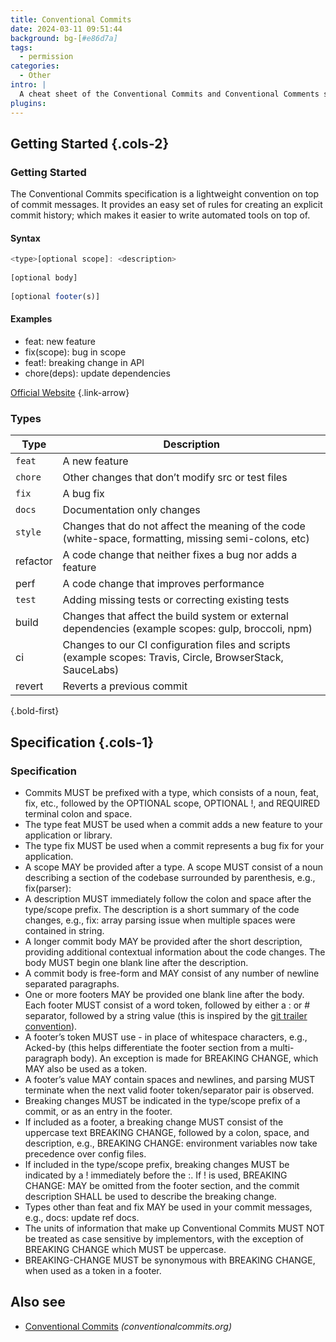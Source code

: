 ```yaml
---
title: Conventional Commits
date: 2024-03-11 09:51:44
background: bg-[#e86d7a]
tags:
  - permission
categories:
  - Other
intro: |
  A cheat sheet of the Conventional Commits and Conventional Comments standards
plugins:
---
```




Getting Started {.cols-2}
----

### Getting Started

The Conventional Commits specification is a lightweight convention on top of commit messages. It provides an easy set of
rules for creating an explicit commit history; which makes it easier to write automated tools on top of.

#### Syntax

```javascript
<type>[optional scope]: <description>
  
[optional body]
  
[optional footer(s)]
```

#### Examples

- feat: new feature
- fix(scope): bug in scope
- feat!: breaking change in API
- chore(deps): update dependencies

[Official Website](https://www.conventionalcommits.org/en) {.link-arrow}

### Types

| Type     | Description                                                                                                 |
|----------|-------------------------------------------------------------------------------------------------------------|
| `feat`   | A new feature                                                                                               |
| `chore`  | Other changes that don’t modify src or test files                                                           |
| `fix`    | A bug fix                                                                                                   |
| `docs`   | Documentation only changes                                                                                  |
| `style`  | Changes that do not affect the meaning of the code (white-space, formatting, missing semi-colons, etc)      |
| refactor | A code change that neither fixes a bug nor adds a feature                                                   |
| perf     | A code change that improves performance                                                                     |
| `test`   | Adding missing tests or correcting existing tests                                                           |
| build    | Changes that affect the build system or external dependencies (example scopes: gulp, broccoli, npm)         |
| ci       | Changes to our CI configuration files and scripts (example scopes: Travis, Circle, BrowserStack, SauceLabs) |
| revert   | Reverts a previous commit                                                                                   |

{.bold-first}


Specification {.cols-1}
----

### Specification

- Commits MUST be prefixed with a type, which consists of a noun, feat, fix, etc., followed by the OPTIONAL scope,
  OPTIONAL !, and REQUIRED terminal colon and space.
- The type feat MUST be used when a commit adds a new feature to your application or library.
- The type fix MUST be used when a commit represents a bug fix for your application.
- A scope MAY be provided after a type. A scope MUST consist of a noun describing a section of the codebase surrounded
  by parenthesis, e.g., fix(parser):
- A description MUST immediately follow the colon and space after the type/scope prefix. The description is a short
  summary of the code changes, e.g., fix: array parsing issue when multiple spaces were contained in string.
- A longer commit body MAY be provided after the short description, providing additional contextual information about
  the code changes. The body MUST begin one blank line after the description.
- A commit body is free-form and MAY consist of any number of newline separated paragraphs.
- One or more footers MAY be provided one blank line after the body. Each footer MUST consist of a word token, followed
  by either a :<space> or <space># separator, followed by a string value (this is inspired by
  the [git trailer convention](https://git-scm.com/docs/git-interpret-trailers)).
- A footer’s token MUST use - in place of whitespace characters, e.g., Acked-by (this helps differentiate the footer
  section from a multi-paragraph body). An exception is made for BREAKING CHANGE, which MAY also be used as a token.
- A footer’s value MAY contain spaces and newlines, and parsing MUST terminate when the next valid footer
  token/separator pair is observed.
- Breaking changes MUST be indicated in the type/scope prefix of a commit, or as an entry in the footer.
- If included as a footer, a breaking change MUST consist of the uppercase text BREAKING CHANGE, followed by a colon,
  space, and description, e.g., BREAKING CHANGE: environment variables now take precedence over config files.
- If included in the type/scope prefix, breaking changes MUST be indicated by a ! immediately before the :. If ! is
  used, BREAKING CHANGE: MAY be omitted from the footer section, and the commit description SHALL be used to describe
  the breaking change.
- Types other than feat and fix MAY be used in your commit messages, e.g., docs: update ref docs.
- The units of information that make up Conventional Commits MUST NOT be treated as case sensitive by implementors, with
  the exception of BREAKING CHANGE which MUST be uppercase.
- BREAKING-CHANGE MUST be synonymous with BREAKING CHANGE, when used as a token in a footer.

Also see
--------

- [Conventional Commits](https://conventionalcommits.org/) _(conventionalcommits.org)_

